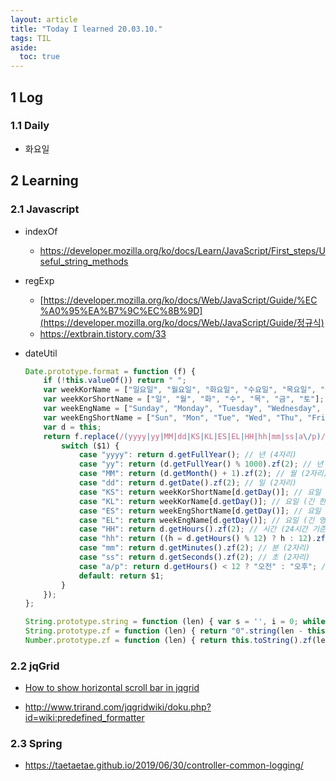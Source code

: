 ```yaml
---
layout: article
title: "Today I learned 20.03.10."
tags: TIL
aside:
  toc: true
---
```


## 1 Log

### 1.1 Daily

- 화요일




## 2 Learning

### 2.1 Javascript

- indexOf
  - https://developer.mozilla.org/ko/docs/Learn/JavaScript/First_steps/Useful_string_methods

- regExp

  - [https://developer.mozilla.org/ko/docs/Web/JavaScript/Guide/%EC%A0%95%EA%B7%9C%EC%8B%9D](https://developer.mozilla.org/ko/docs/Web/JavaScript/Guide/정규식)
  - https://extbrain.tistory.com/33

- dateUtil

  ```javascript
  Date.prototype.format = function (f) {
      if (!this.valueOf()) return " ";
      var weekKorName = ["일요일", "월요일", "화요일", "수요일", "목요일", "금요일", "토요일"];
      var weekKorShortName = ["일", "월", "화", "수", "목", "금", "토"];
      var weekEngName = ["Sunday", "Monday", "Tuesday", "Wednesday", "Thursday", "Friday", "Saturday"];
      var weekEngShortName = ["Sun", "Mon", "Tue", "Wed", "Thu", "Fri", "Sat"];
      var d = this;
      return f.replace(/(yyyy|yy|MM|dd|KS|KL|ES|EL|HH|hh|mm|ss|a\/p)/gi, function ($1) {
          switch ($1) {
              case "yyyy": return d.getFullYear(); // 년 (4자리)
              case "yy": return (d.getFullYear() % 1000).zf(2); // 년 (2자리)
              case "MM": return (d.getMonth() + 1).zf(2); // 월 (2자리)
              case "dd": return d.getDate().zf(2); // 일 (2자리)
              case "KS": return weekKorShortName[d.getDay()]; // 요일 (짧은 한글)
              case "KL": return weekKorName[d.getDay()]; // 요일 (긴 한글)
              case "ES": return weekEngShortName[d.getDay()]; // 요일 (짧은 영어)
              case "EL": return weekEngName[d.getDay()]; // 요일 (긴 영어)
              case "HH": return d.getHours().zf(2); // 시간 (24시간 기준, 2자리)
              case "hh": return ((h = d.getHours() % 12) ? h : 12).zf(2); // 시간 (12시간 기준, 2자리)
              case "mm": return d.getMinutes().zf(2); // 분 (2자리)
              case "ss": return d.getSeconds().zf(2); // 초 (2자리)
              case "a/p": return d.getHours() < 12 ? "오전" : "오후"; // 오전/오후 구분
              default: return $1;
          }
      });
  };
  
  String.prototype.string = function (len) { var s = '', i = 0; while (i++ < len) { s += this; } return s; };
  String.prototype.zf = function (len) { return "0".string(len - this.length) + this; };
  Number.prototype.zf = function (len) { return this.toString().zf(len);};
  ```

  

### 2.2 jqGrid

- [How to show horizontal scroll bar in jqgrid](https://stackoverflow.com/questions/16876182/how-to-show-horizontal-scroll-bar-in-jqgrid)

- http://www.trirand.com/jqgridwiki/doku.php?id=wiki:predefined_formatter



### 2.3 Spring

- https://taetaetae.github.io/2019/06/30/controller-common-logging/